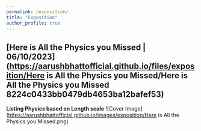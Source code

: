 ```yaml
---
permalink: /exposition/
title: "Exposition"
author_profile: true
---
```


## [Here is All the Physics you Missed | 06/10/2023](https://aarushbhattofficial.github.io/files/exposition/Here is All the Physics you Missed/Here is All the Physics you Missed 8224c0433bb0479db4653ba12bafef53)
**Listing Physics based on Length scale**
![Cover Image](https://aarushbhattofficial.github.io/images/exposition/Here is All the Physics you Missed.png)